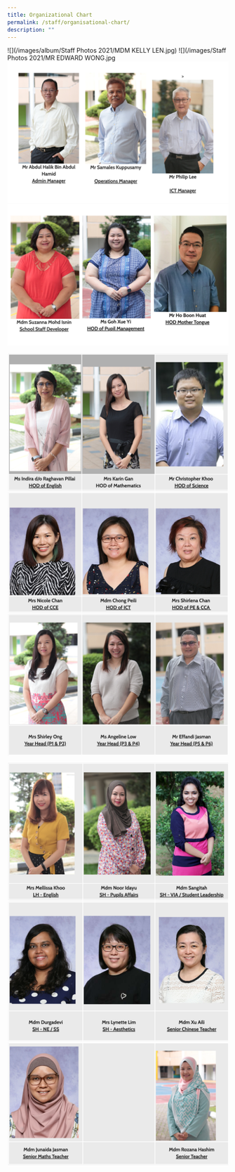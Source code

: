 ```yaml
---
title: Organizational Chart
permalink: /staff/organisational-chart/
description: ""
---
```

![](/images/album/Staff Photos 2021/MDM KELLY LEN.jpg)
![](/images/Staff Photos 2021/MR EDWARD WONG.jpg
![](/images/managers.png)
![](/images/HOD.png)

![](/images/HODs.png)
![](/images/HODs%202.png)
![](/images/Year%20heads.png)

![](/images/LH%20SH.png)
![](/images/SH%202.png)
![](/images/Senior%20staff.png)